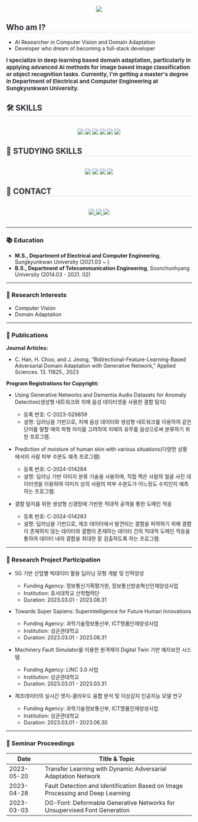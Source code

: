 <div align= "center">
    <img src="https://capsule-render.vercel.app/api?type=waving&height=300&color=1478FF&text=Welcome%20to-nl-CHANSOO's%20GitHub&reversal=true&fontColor=FFFFFF&fontAlign=50&fontAlignY=34" />
</div>
<div style="text-align: left;"> 
<h2 style="border-bottom: 1px solid #d8dee4; color: #282d33;"> Who am I? </h2>  
<ul>
  <li> AI Researcher in Computer Vision and Domain Adaptation </li>
  <li> Developer who dream of becoming a full-stack developer </li>
</ul>
<div style="font-weight: 700; font-size: 15px; text-align: left; color: #282d33;"> I specialize in deep learning based domain adaptation, particularly in applying advanced AI methods for image based image classification or object recognition tasks. Currently, I'm getting a master's degree in Department of Electrical and Computer Engineering at Sungkyunkwan University. </div> 
</div>
<div style="text-align: left;">
<h2 style="border-bottom: 1px solid #d8dee4; color: #282d33;"> 🛠️ SKILLS </h2> <br> 
<div  align= "center"> 
    <img src="https://img.shields.io/badge/C-00599C?style=for-the-badge&logo=c&logoColor=white">
    <img src="https://img.shields.io/badge/Python-3776AB?style=for-the-badge&logo=python&logoColor=white">
    <img src="https://img.shields.io/badge/Java-ED8B00?style=for-the-badge&logo=openjdk&logoColor=white">
    <img src="https://img.shields.io/badge/JavaScript-F7DF1E?style=for-the-badge&logo=JavaScript&logoColor=white">
    <img src="https://img.shields.io/badge/HTML-239120?style=for-the-badge&logo=html5&logoColor=white">
    <img src="https://img.shields.io/badge/CSS-239120?&style=for-the-badge&logo=css3&logoColor=white">
<br/></div>
<div style="text-align: left;">
<h2 style="border-bottom: 1px solid #d8dee4; color: #282d33;"> 📖 STUDYING SKILLS </h2> <br> 
<div  align= "center"> 
    <img src="https://img.shields.io/badge/Node.js-43853D?style=for-the-badge&logo=node.js&logoColor=white">
    <img src="https://img.shields.io/badge/TypeScript-007ACC?style=for-the-badge&logo=typescript&logoColor=white">
    <img src="https://img.shields.io/badge/React-20232A?style=for-the-badge&logo=react&logoColor=61DAFB">
    <img src="https://img.shields.io/badge/Next.js-000?logo=nextdotjs&logoColor=fff&style=for-the-badge">
<br/></div>
</div>
<div style="text-align: left;">
<h2 style="border-bottom: 1px solid #d8dee4; color: #282d33;"> 🤝 CONTACT </h2> <br> 
 <div align= "center"> <a href=mailto:b2451184@naver.com> <img src="https://img.shields.io/badge/Mail-03C75A?style=for-the-badge&logo=naver&logoColor=white&link=mailto:b2451184@naver.com"> </a>  
      <a href=mailto:chanceone1@gmail.com> <img src="https://img.shields.io/badge/Gmail-EA4335?style=for-the-badge&logo=Gmail&logoColor=white&link=mailto:chanceone1@gmail.com"> </a>
      <a href=https://github.com/chansu0613> <img src="https://img.shields.io/badge/GitHub-181717?style=for-the-badge&logo=GitHub&logoColor=white&link=https://github.com/chansu0613"> </a>
          </div>  <br> 
    <div align= "center">  </div> 
    </div>
    


---

### 📚 Education
- **M.S., Department of Electrical and Computer Engineering**, Sungkyunkwan University (2021.03 ~ )
- **B.S., Department of Telecommunication Engineering**, Soonchunhyang University (2014.03 - 2021. 02)

---

### 🔎 Research Interests
- Computer Vision
- Domain Adaptation

---

### 📝 Publications
**Journal Articles:**
- C. Han, H. Choo, and J. Jeong, “Bidirectional-Feature-Learning-Based Adversarial Domain Adaptation with Generative Network,” Applied Sciences. 13. 11825., 2023

**Program Registrations for Copyright:**
- Using Generative Networks and Dementia Audio Datasets for Anomaly Detection(생성형 네트워크와 치매 음성 데이터셋을 사용한 결함 탐지) 
  - 등록 번호: C-2023-029859  
  - 설명: 딥러닝을 기반으로, 치매 음성 데이터와 생성형 네트워크를 이용하여 같은 단어를 말할 때의 파형 차이를 고려하여 치매의 유무를 음성으로써 분류하기 위한 프로그램.
  
- Prediction of moisture of human skin with various situations(다양한 상황에서의 사람 피부 수분도 예측 프로그램)
  - 등록 번호: C-2024-014284  
  - 설명: 딥러닝 기반 이미지 분류 기술을 사용하며, 직접 찍은 사람의 얼굴 사진 데이터셋을 이용하여 이미지 상의 사람의 피부 수분도가 어느정도 수치인지 예측하는 프로그램.

- 결함 탐지를 위한 생성형 신경망에 기반한 적대적 공격을 통한 도메인 적응 
  - 등록 번호: C-2024-014283 
  - 설명: 딥러닝을 기반으로, 제조 데이터에서 발견되는 결함을 파악하기 위해 결함이 존재하지 않는 데이터와 결함이 존재하는 데이터 간의 적대적 도메인 적응을 통하여 데이터 내의 결함을 최대한 잘 검출하도록 하는 프로그램.

---

### 📆 Research Project Participation
- 5G 기반 산업별 빅데이터 활용 딥러닝 모형 개발 및 인력양성
  - Funding Agency: 정보통신기획평가원, 정보통신방송혁신인재양성사업
  - Institution: 호서대학교 산학협력단
  - Duration: 2023.03.01 - 2023.08.31
    
- Towards Super Sapiens: Superintelligence for Future Human Innovations
  - Funding Agency: 과학기술정보통신부, ICT명품인재양성사업
  - Institution: 성균관대학교
  - Duration: 2023.03.01 - 2023.08.31
    
- Machinery Fault Simulator를 이용한 원격제어 Digital Twin 기반 예지보전 시스템
  - Funding Agency: LINC 3.0 사업
  - Institution: 성균관대학교
  - Duration: 2023.03.01 - 2023.03.31

- 제조데이터의 실시간 엣지-클라우드 융합 분석 및 이상감지 인공지능 모델 연구
  - Funding Agency: 과학기술정보통신부, ICT명품인재양성사업
  - Institution: 성균관대학교
  - Duration: 2023.03.01 - 2023.06.30

---

### 🔎 Seminar Proceedings 
| Date       | Title & Topic                                                     | 
|------------|-------------------------------------------------------------------|
| 2023-05-20 | Transfer Learning with Dynamic Adversarial Adaptation Network     |
| 2023-04-28 | Fault Detection and Identification Based on Image Processing and Deep Learning |
| 2023-03-03 | DG-Font: Deformable Generative Networks for Unsupervised Font Generation |
